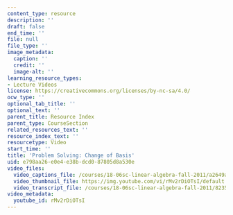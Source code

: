 ```yaml
---
content_type: resource
description: ''
draft: false
end_time: ''
file: null
file_type: ''
image_metadata:
  caption: ''
  credit: ''
  image-alt: ''
learning_resource_types:
- Lecture Videos
license: https://creativecommons.org/licenses/by-nc-sa/4.0/
ocw_type: ''
optional_tab_title: ''
optional_text: ''
parent_title: Resource Index
parent_type: CourseSection
related_resources_text: ''
resource_index_text: ''
resourcetype: Video
start_time: ''
title: 'Problem Solving: Change of Basis'
uid: e798aa26-e0e4-e38b-dcd0-87805d8a530e
video_files:
  video_captions_file: /courses/18-06sc-linear-algebra-fall-2011/a2649a294ba259f998f8821ea1b84c4d_rMv2rDiOTsI.vtt
  video_thumbnail_file: https://img.youtube.com/vi/rMv2rDiOTsI/default.jpg
  video_transcript_file: /courses/18-06sc-linear-algebra-fall-2011/82353e388649de42ddd8232a4704181f_rMv2rDiOTsI.pdf
video_metadata:
  youtube_id: rMv2rDiOTsI
---
```

